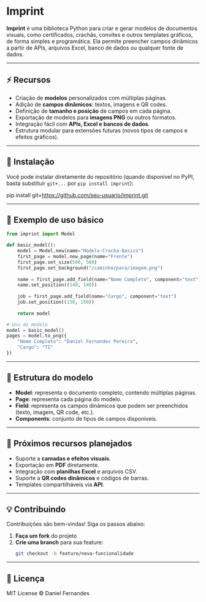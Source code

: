# Imprint

**Imprint** é uma biblioteca Python para criar e gerar modelos de documentos visuais, como certificados, crachás, convites e outros templates gráficos, de forma simples e programática. Ela permite preencher campos dinâmicos a partir de APIs, arquivos Excel, banco de dados ou qualquer fonte de dados.

---

## ⚡ Recursos

- Criação de **modelos** personalizados com múltiplas páginas.
- Adição de **campos dinâmicos**: textos, imagens e QR codes.
- Definição de **tamanho e posição** de campos em cada página.
- Exportação de modelos para **imagens PNG** ou outros formatos.
- Integração fácil com **APIs, Excel e bancos de dados**.
- Estrutura modular para extensões futuras (novos tipos de campos e efeitos gráficos).

---

## 🚀 Instalação

Você pode instalar diretamente do repositório (quando disponível no PyPI, basta substituir `git+...` por `pip install imprint`):

pip install git+https://github.com/seu-usuario/imprint.git

---

## 📝 Exemplo de uso básico

```python
from imprint import Model

def basic_model():
    model = Model.new(name="Modelo-Cracha-Basico")
    first_page = model.new_page(name="Frente")
    first_page.set_size(500, 500)
    first_page.set_background("/caminho/para/imagem.png")
    
    name = first_page.add_field(name="Nome Completo", component="text")
    name.set_position((140, 140))
    
    job = first_page.add_field(name="Cargo", component="text")
    job.set_position((150, 150))
    
    return model

# Uso do modelo
model = basic_model()
pages = model.to_png({
    "Nome Completo": "Daniel Fernandes Pereira", 
    "Cargo": "TI"
})
```
---

## 🔧 Estrutura do modelo

- **Model**: representa o documento completo, contendo múltiplas páginas.
- **Page**: representa cada página do modelo.
- **Field**: representa os campos dinâmicos que podem ser preenchidos (texto, imagem, QR code, etc.).
- **Components**: conjunto de tipos de campos disponíveis.

---

## 🌟 Próximos recursos planejados

- Suporte a **camadas e efeitos visuais**.
- Exportação em **PDF** diretamente.
- Integração com **planilhas Excel** e arquivos CSV.
- Suporte a **QR codes dinâmicos** e códigos de barras.
- Templates compartilháveis via **API**.

---

## 💡 Contribuindo

Contribuições são bem-vindas! Siga os passos abaixo:

1. **Faça um fork** do projeto
2. **Crie uma branch** para sua feature:
   ```bash
   git checkout -b feature/nova-funcionalidade
---

## 📄 Licença

MIT License © Daniel Fernandes
